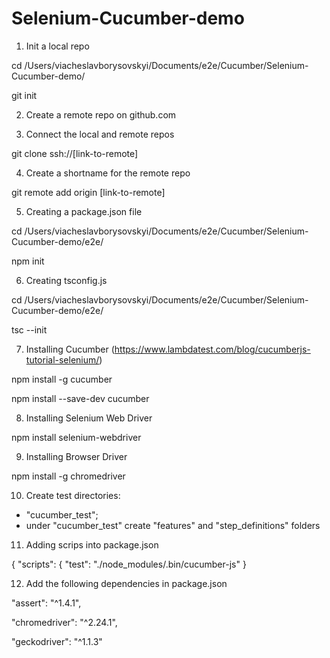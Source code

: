 # Selenium-Cucumber-demo


1. Init a local repo

cd /Users/viacheslavborysovskyi/Documents/e2e/Cucumber/Selenium-Cucumber-demo/
 
git init 

2. Create a remote repo on github.com

3. Connect the local and remote repos

git clone ssh://[link-to-remote]

4. Create a shortname for the remote repo

git remote add origin [link-to-remote]

5. Creating a package.json file

cd /Users/viacheslavborysovskyi/Documents/e2e/Cucumber/Selenium-Cucumber-demo/e2e/

npm init

6. Creating tsconfig.js

cd /Users/viacheslavborysovskyi/Documents/e2e/Cucumber/Selenium-Cucumber-demo/e2e/

tsc --init

7. Installing Cucumber (https://www.lambdatest.com/blog/cucumberjs-tutorial-selenium/)
 
npm install -g cucumber

npm install  --save-dev cucumber

8. Installing Selenium Web Driver

npm install selenium-webdriver

9. Installing Browser Driver

npm install -g chromedriver

10. Create test directories:
- "cucumber_test";
- under "cucumber_test" create "features" and "step_definitions" folders

11. Adding scrips into package.json

{
  "scripts": {
    "test": "./node_modules/.bin/cucumber-js"
  }
  
  12. Add the following dependencies in package.json

"assert": "^1.4.1",

"chromedriver": "^2.24.1",

"geckodriver": "^1.1.3"
